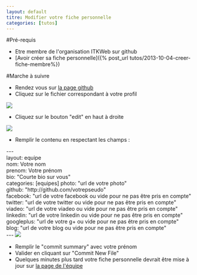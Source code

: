 ```yaml
---
layout: default
titre: Modifier votre fiche personnelle
categories: [tutos]
---
```

#Pré-requis

* Etre membre de l'organisation ITKWeb sur github
* [Avoir créer sa fiche personnelle]({% post_url tutos/2013-10-04-creer-fiche-membre%})

#Marche à suivre

* Rendez vous sur [la page github](https://github.com/ITKWeb/site-h-day/tree/gh-pages/_posts/membres)
* Cliquez sur le fichier correspondant à votre profil

<img src="{{site.baseurl}}/images/tutos/modifier_fiche_membre_1.png" />

* Cliquez sur le bouton "edit" en haut à droite

<img src="{{site.baseurl}}/images/tutos/modifier_fiche_membre_2.png" />

* Remplir le contenu en respectant les champs :
<quote>
---<br />
layout: equipe<br />
nom: Votre nom<br />
prenom: Votre prénom<br />
bio: "Courte bio sur vous"<br />
categories: [equipes]
photo: "url de votre photo"<br />
github: "http://github.com/votrepseudo"<br />
facebook: "url de votre facebook ou vide pour ne pas être pris en compte"<br />
twitter: "url de votre twitter ou vide pour ne pas être pris en compte"<br />
viadeo: "url de votre viadeo ou vide pour ne pas être pris en compte"<br />
linkedin: "url de votre linkedin ou vide pour ne pas être pris en compte"<br />
googleplus: "url de votre g+ ou vide pour ne pas être pris en compte"<br />
blog: "url de votre blog ou vide pour ne pas être pris en compte"<br />
---
</quote>

<img src="{{site.baseurl}}/images/tutos/modifier_fiche_membre_3.png" />

* Remplir le "commit summary" avec votre prénom
* Valider en cliquant sur "Commit New File"
* Quelques minutes plus tard votre fiche personnelle devrait être mise à jour sur <a href="{{site.baseurl}}/equipe.html">la page de l'équipe</a>
